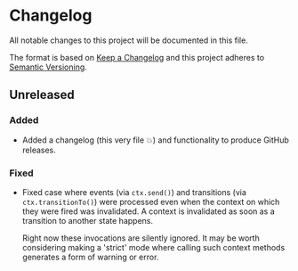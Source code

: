 # Changelog

All notable changes to this project will be documented in this file.

The format is based on [Keep a Changelog](http://keepachangelog.com/)
and this project adheres to [Semantic Versioning](http://semver.org/).

## Unreleased
### Added
- Added a changelog (this very file 💥) and functionality to produce GitHub releases.

### Fixed
- Fixed case where events (via `ctx.send()`) and transitions (via `ctx.transitionTo()`) were processed even when the context on which they were fired was invalidated. A context is invalidated as soon as a transition to another state happens.
  
  Right now these invocations are silently ignored. It may be worth considering making a 'strict' mode where calling such context methods generates a form of warning or error.
